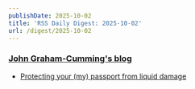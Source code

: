```yaml
---
publishDate: 2025-10-02
title: 'RSS Daily Digest: 2025-10-02'
url: /digest/2025-10-02
---
```


### [John Graham-Cumming's blog](http://blog.jgc.org/)

  * [Protecting your (my) passport from liquid damage](http://blog.jgc.org/feeds/6649151922991432331/comments/default)
  
